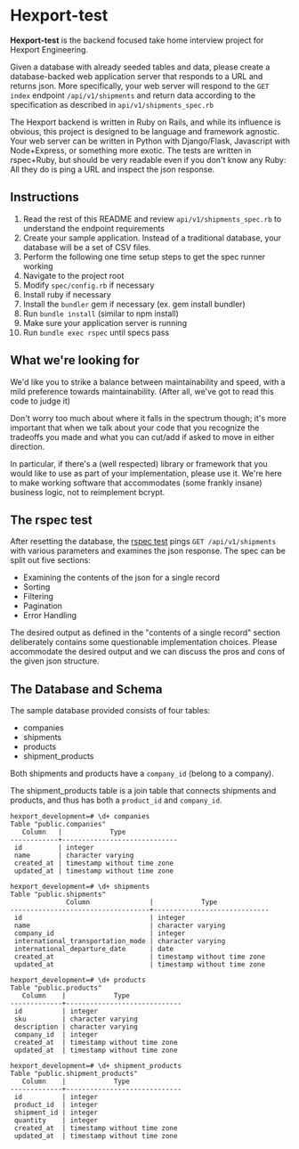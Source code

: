 Hexport-test
=============

**Hexport-test** is the backend focused take home interview project for Hexport Engineering.

Given a database with already seeded tables and data, please create a database-backed web application server that responds to a URL and returns json. More specifically, your web server will respond to the `GET index` endpoint `/api/v1/shipments` and return data according to the specification as described in `api/v1/shipments_spec.rb`

The Hexport backend is written in Ruby on Rails, and while its influence is obvious, this project is designed to be language and framework agnostic. Your web server can be written in Python with Django/Flask, Javascript with Node+Express, or something more exotic. The tests are written in rspec+Ruby, but should be very readable even if you don't know any Ruby: All they do is ping a URL and inspect the json response.

Instructions
------------

1. Read the rest of this README and review `api/v1/shipments_spec.rb` to understand the endpoint requirements
2. Create your sample application. Instead of a traditional database, your database will be a set of CSV files.
3. Perform the following one time setup steps to get the spec runner working
  1. Navigate to the project root
  2. Modify `spec/config.rb` if necessary
  3. Install ruby if necessary
  4. Install the `bundler` gem if necessary (ex. gem install bundler)
  5. Run `bundle install` (similar to npm install)
  6. Make sure your application server is running
4. Run `bundle exec rspec` until specs pass

What we're looking for
----------------------

We'd like you to strike a balance between maintainability and speed, with a mild preference towards maintainability. (After all, we've got to read this code to judge it)

Don't worry too much about where it falls in the spectrum though; it's more important that when we talk about your code that you recognize the tradeoffs you made and what you can cut/add if asked to move in either direction.

In particular, if there's a (well respected) library or framework that you would like to use as part of your implementation, please use it. We're here to make working software that accommodates (some frankly insane) business logic, not to reimplement bcrypt.

The rspec test
--------------

After resetting the database, the [rspec test](https://github.com/horizons-school-of-technology/hexport/blob/master/spec/api/v1/shipments_spec.rb) pings `GET /api/v1/shipments` with various parameters and examines the json response. The spec can be split out five sections:
- Examining the contents of the json for a single record
- Sorting
- Filtering
- Pagination
- Error Handling

The desired output as defined in the "contents of a single record" section deliberately contains some questionable implementation choices. Please accommodate the desired output and we can discuss the pros and cons of the given json structure.

The Database and Schema
-----------------------

The sample database provided consists of four tables:
- companies
- shipments
- products
- shipment_products

Both shipments and products have a `company_id` (belong to a company).

The shipment_products table is a join table that connects shipments and products, and thus has both a `product_id` and `company_id`.

```
hexport_development=# \d+ companies
Table "public.companies"
   Column   |            Type
------------+-----------------------------
 id         | integer
 name       | character varying
 created_at | timestamp without time zone
 updated_at | timestamp without time zone

hexport_development=# \d+ shipments
Table "public.shipments"
              Column               |            Type
-----------------------------------+-----------------------------
 id                                | integer
 name                              | character varying
 company_id                        | integer
 international_transportation_mode | character varying
 international_departure_date      | date
 created_at                        | timestamp without time zone
 updated_at                        | timestamp without time zone

hexport_development=# \d+ products
Table "public.products"
   Column    |            Type
-------------+-----------------------------
 id          | integer
 sku         | character varying
 description | character varying
 company_id  | integer
 created_at  | timestamp without time zone
 updated_at  | timestamp without time zone

hexport_development=# \d+ shipment_products
Table "public.shipment_products"
   Column    |            Type
-------------+-----------------------------
 id          | integer
 product_id  | integer
 shipment_id | integer
 quantity    | integer
 created_at  | timestamp without time zone
 updated_at  | timestamp without time zone
```
